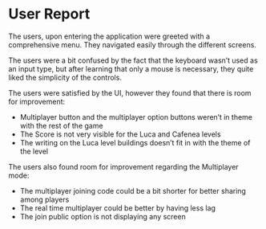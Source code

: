 # User Report

The users, upon entering the application were greeted with a comprehensive menu. They navigated easily through the different screens. 

The users were a bit confused by the fact that the keyboard wasn’t used as an input type, but after learning that only a mouse is necessary, they quite liked the simplicity of the controls. 

The users were satisfied by the UI, however they found that there is room for improvement:

- Multiplayer button and the multiplayer option buttons weren’t in theme with the rest of the game
- The Score is not very visible for the Luca and Cafenea levels
- The writing on the Luca level buildings doesn’t fit in with the theme of the level

The users also found room for improvement regarding the Multiplayer mode:

- The multiplayer joining code could be a bit shorter for better sharing among players
- The real time multiplayer could be better by having less lag
- The join public option is not displaying any screen
